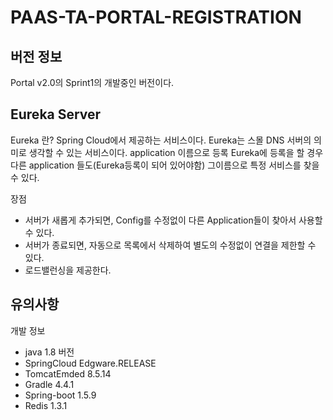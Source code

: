 # PAAS-TA-PORTAL-REGISTRATION

## 버전 정보
Portal v2.0의 Sprint1의 개발중인 버전이다.



## Eureka Server
Eureka 란? Spring Cloud에서 제공하는 서비스이다.
Eureka는 스몰 DNS 서버의 의미로 생각할 수 있는 서비스이다. 
application 이름으로 등록 Eureka에 등록을 할 경우 다른 application 들도(Eureka등록이 되어 있어야함) 그이름으로 특정 서비스를 찾을 수 있다.

장점
- 서버가 새롭게 추가되면, Config를 수정없이 다른 Application들이 찾아서 사용할 수 있다.
- 서버가 종료되면, 자동으로 목록에서 삭제하여 별도의 수정없이 연결을 제한할 수 있다.
- 로드밸런싱을 제공한다.

## 유의사항

개발 정보
- java 1.8 버전
- SpringCloud Edgware.RELEASE 
- TomcatEmded 8.5.14
- Gradle 4.4.1
- Spring-boot 1.5.9
- Redis 1.3.1


